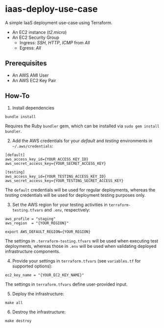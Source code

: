 # iaas-deploy-use-case

A simple IaaS deployment use-case using Terraform.

- An EC2 instance (*t2.micro*)
- An EC2 Security Group
    - Ingress: *SSH*, *HTTP*, *ICMP* from *All*
    - Egress: *All*

## Prerequisites

- An AWS AMI User
- An AWS EC2 Key Pair

## How-To

1. Install dependencies

```
bundle install
```

Requires the Ruby `bundler` gem, which can be installed via `sudo gem install bundler`.

2. Add the AWS credentials for your *default* and *testing* environments in `~/.aws/credentials`:

```
[default]
aws_access_key_id={YOUR_ACCESS_KEY_ID}
aws_secret_access_key={YOUR_SECRET_ACCESS_KEY}

[testing]
aws_access_key_id={YOUR_TESTING_ACCESS_KEY_ID}
aws_secret_access_key={YOUR_TESTING_SECRET_ACCESS_KEY}
```

The `default` credentials will be used for regular deployments, whereas the *testing* credentials will be used for deployment testing purposes only.

3. Set the AWS region for your testing activities in `terraform-testing.tfvars` and `.env`, respectively:

```
aws_profile = "staging"
aws_region  = "{YOUR_REGION}"
```

```
export AWS_DEFAULT_REGION={YOUR_REGION}
```

The settings in `.terraform-testing.tfvars` will be used when executing test deployments, whereas those in `.env` will be used when validating deployed infrastructure components.

4. Provide your settings in `terraform.tfvars` (see `variables.tf` for supported options):

```
ec2_key_name = "{YOUR_EC2_KEY_NAME}"
```

The settings in `terraform.tfvars` define user-provided input.

5. Deploy the infrastructure:

```
make all
```

6. Destroy the infrastructure:

```
make destroy
```
